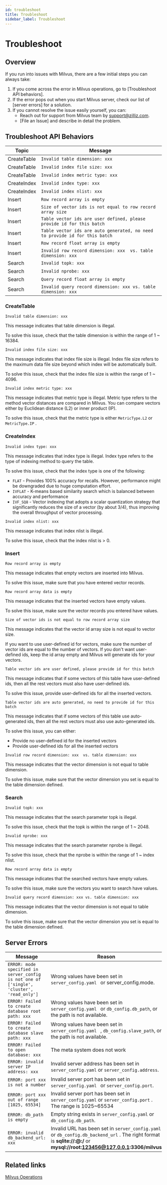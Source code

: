 ```yaml
---
id: troubleshoot
title: Troubleshoot
sidebar_label: Troubleshoot
---
```


# Troubleshoot

## Overview

If you run into issues with Milvus, there are a few initial steps you can always take:

1. If you come across the error in Milvus operations, go to [Troubleshoot API behaviors].
2. If the error pops out when you start Milvus server, check our list of [server errors] for a solution.
4. If you cannot resolve the issue easily yourself, you can:
   - Reach out for support from Milvus team by support@zilliz.com.
   - [File an Issue] and describe in detail the problem.

## Troubleshoot API Behaviors

| Topic       | Message                                                      |
| ----------- | ------------------------------------------------------------ |
| CreateTable | `Invalid table dimension: xxx`                               |
| CreateTable | `Invalid index file size: xxx`                               |
| CreateTable | `Invalid index metric type: xxx`                             |
| CreateIndex | `Invalid index type: xxx`                                    |
| CreateIndex | `Invalid index nlist: xxx`                                   |
| Insert      | `Row record array is empty`                                  |
| Insert      | `Size of vector ids is not equal to row record array size`   |
| Insert      | `Table vector ids are user defined, please provide id for this batch` |
| Insert      | `Table vector ids are auto generated, no need to provide id for this batch` |
| Insert      | `Row record float array is empty`                            |
| Insert      | `Invalid row record dimension: xxx  vs. table dimension: xxx` |
| Search      | `Invalid topk: xxx`                                          |
| Search      | `Invalid nprobe: xxx`                                        |
| Search      | `Query record float array is empty`                          |
| Search      | `Invalid query record dimension: xxx vs. table dimension: xxx` |

### CreateTable

`Invalid table dimension: xxx`

This message indicates that table dimension is illegal. 

To solve this issue, check that the table dimension is within the range of  1 ~ 16384.

`Invalid index file size: xxx`

This message indicates that index file size is illegal. Index file size refers to the maximum data file size beyond which index will be automatically built. 

To solve this issue, check that the index file size is within the range of  1 ~ 4096.

`Invalid index metric type: xxx`

This message indicates that metric type is illegal. Metric type refers to the method vector distances are compared in Milvus. You can compare vectors either by Euclidean distance (L2) or inner product (IP). 

To solve this issue, check that the metric type is either `MetricType.L2` or `MetricType.IP` .

### CreateIndex

`Invalid index type: xxx`

This message indicates that index type is illegal. Index type refers to the type of indexing method to query the table. 

To solve this issue, check that the index type is one of the following: 

- `FLAT` - Provides 100% accuracy for recalls. However, performance might be downgraded due to huge computation effort.
- `IVFLAT` - K-means based similarity search which is balanced between accuracy and performance
- `IVF_SQ8` - Vector indexing that adopts a scalar quantization strategy that significantly reduces the size of a vector (by about 3/4), thus improving the overall throughput of vector processing.

`Invalid index nlist: xxx`

This message indicates that index nlist is illegal. 

To solve this issue, check that the index nlist is > 0.

### Insert

`Row record array is empty`

This message indicates that empty vectors are inserted into Milvus.

To solve this issue, make sure that you have entered vector records.

`Row record array data is empty`

This message indicates that the inserted vectors have empty values.

To solve this issue, make sure the vector records you entered have values.

`Size of vector ids is not equal to row record array size`

This message indicates that the vector id array size is not equal to vector size.

If you want to use user-defined id for vectors, make sure the number of vector ids are equal to the number of vectors. If you don't want user-defined ids, keep the id array empty and Milvus will generate ids for your vectors.

`Table vector ids are user defined, please provide id for this batch`

This message indicates that if some vectors of this table have user-defined ids, then all the rest vectors must also have user-defined ids.

To solve this issue, provide user-defined ids for all the inserted vectors.

`Table vector ids are auto generated, no need to provide id for this batch`

This message indicates that if some vectors of this table use auto-generated ids, then all the rest vectors must also use auto-generated ids.

To solve this issue, you can either:

- Provide no user-defined id for the inserted vectors
- Provide user-defined ids for all the inserted vectors

`Invalid row record dimension: xxx  vs. table dimension: xxx`

This message indicates that the vector dimension is not equal to table dimension. 

To solve this issue, make sure that the vector dimension you set is equal to the table dimension defined.

### Search

`Invalid topk: xxx`

This message indicates that the search parameter topk is illegal.

To solve this issue, check that the topk is within the range of 1 ~ 2048.

`Invalid nprobe: xxx`

This message indicates that the search parameter nprobe is illegal.

To solve this issue, check that the nprobe is within the range of 1 ~ index nlist.

`Row record array data is empty`

This message indicates that the searched vectors have empty values.

To solve this issue, make sure the vectors you want to search have values.

`Invalid query record dimension: xxx vs. table dimension: xxx`

This message indicates that the vector dimension is not equal to table dimension.

To solve this issue, make sure that the vector dimension you set is equal to the table dimension defined.

## Server Errors

| Message                                                      | Reason                                                       |
| ------------------------------------------------------------ | ------------------------------------------------------------ |
| `ERROR: mode specified in server_config is not one of ['single', 'cluster', 'read_only']` | Wrong values have been set in `server_config.yaml ` or server_config.mode. |
| `ERROR! Failed to create database root path: xxx`            | Wrong values have been set in `server_config.yaml ` or `db_config.db_path`,  or the path is not available. |
| `ERROR! Failed to create database slave path: xxx`           | Wrong values have been set in `server_config.yaml ` , `db_config.slave_path`,  or the path is not available. |
| `ERROR! Failed to open database: xxx`                        | The meta system does not work                                |
| `ERROR: invalid server IP address: xxx`                      | Invalid server address has been set in `server_config.yaml` or `server_config.address`. |
| `ERROR: port xxx is not a number`                            | Invalid server port has been set in `server_config.yaml ` or `server_config.port`. |
| `ERROR: port xxx out of range [1025, 65534]`                 | Invalid server port has been set in `server_config.yaml`  or `server_config.port` . The range is 1025~65534 |
| `ERROR: db_path is empty`                                    | Empty string exists in `server_config.yaml` or `db_config.db_path`. |
| `ERROR: invalid db_backend_url: xxx`                         | Invalid URL has been set in `server_config.yaml` or `db_config.db_backend_url` . The right format is **sqlite://:@:/**  or **mysql://root:123456@127.0.0.1:3306/milvus** |

## Related links
[Milvus Operations](milvus_operations.md)
